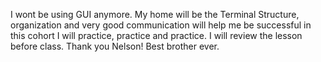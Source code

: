 I wont be using GUI anymore. My home will be the Terminal
Structure, organization and very good communication will help me be successful in this cohort
I will practice, practice and practice.
I will review the lesson before class.
Thank you Nelson! Best brother ever.
